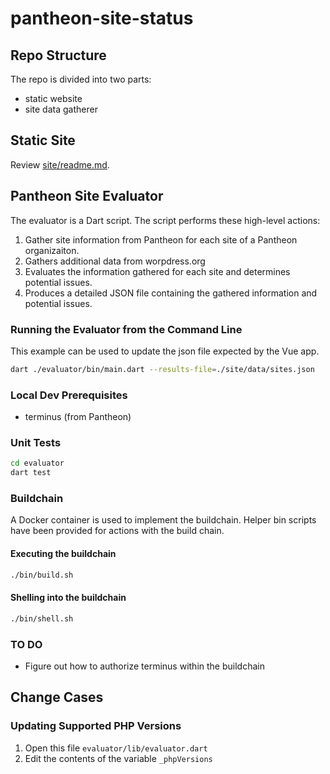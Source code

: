 # pantheon-site-status

## Repo Structure

The repo is divided into two parts:

- static website
- site data gatherer

## Static Site

Review [site/readme.md](./site/README.md).

## Pantheon Site Evaluator

The evaluator is a Dart script. The script performs these high-level actions:

1. Gather site information from Pantheon for each site of a Pantheon organizaiton.
2. Gathers additional data from worpdress.org
3. Evaluates the information gathered for each site and determines potential issues.
4. Produces a detailed JSON file containing the gathered information and potential issues.

### Running the Evaluator from the Command Line

This example can be used to update the json file expected by the Vue app.

```zsh
dart ./evaluator/bin/main.dart --results-file=./site/data/sites.json
```

### Local Dev Prerequisites

- terminus (from Pantheon)

### Unit Tests

```zsh
cd evaluator
dart test
```

### Buildchain

A Docker container is used to implement the buildchain. Helper bin scripts have been provided for actions with the build chain.

#### Executing the buildchain

```zsh
./bin/build.sh
```

#### Shelling into the buildchain

```zsh
./bin/shell.sh
```

### TO DO

- Figure out how to authorize terminus within the buildchain

## Change Cases

### Updating Supported PHP Versions

1. Open this file `evaluator/lib/evaluator.dart`
2. Edit the contents of the variable `_phpVersions`
